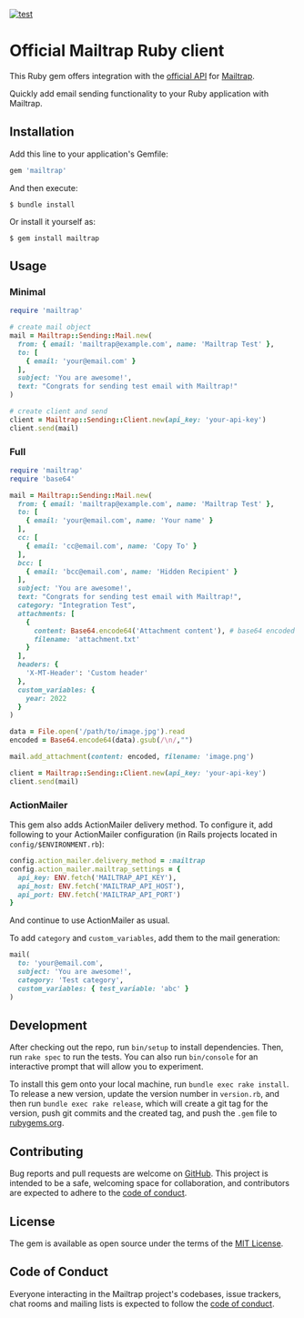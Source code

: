 [![test](https://github.com/railsware/mailtrap-ruby/actions/workflows/main.yml/badge.svg)](https://github.com/railsware/mailtrap-ruby/actions/workflows/main.yml)

# Official Mailtrap Ruby client

This Ruby gem offers integration with the [official API](https://api-docs.mailtrap.io/) for [Mailtrap](https://mailtrap.io).

Quickly add email sending functionality to your Ruby application with Mailtrap.

## Installation

Add this line to your application's Gemfile:

```ruby
gem 'mailtrap'
```

And then execute:

    $ bundle install

Or install it yourself as:

    $ gem install mailtrap

## Usage

### Minimal

```ruby
require 'mailtrap'

# create mail object
mail = Mailtrap::Sending::Mail.new(
  from: { email: 'mailtrap@example.com', name: 'Mailtrap Test' },
  to: [
    { email: 'your@email.com' }
  ],
  subject: 'You are awesome!',
  text: "Congrats for sending test email with Mailtrap!"
)

# create client and send
client = Mailtrap::Sending::Client.new(api_key: 'your-api-key')
client.send(mail)
```

### Full

```ruby
require 'mailtrap'
require 'base64'

mail = Mailtrap::Sending::Mail.new(
  from: { email: 'mailtrap@example.com', name: 'Mailtrap Test' },
  to: [
    { email: 'your@email.com', name: 'Your name' }
  ],
  cc: [
    { email: 'cc@email.com', name: 'Copy To' }
  ],
  bcc: [
    { email: 'bcc@email.com', name: 'Hidden Recipient' }
  ],
  subject: 'You are awesome!',
  text: "Congrats for sending test email with Mailtrap!",
  category: "Integration Test",
  attachments: [
    {
      content: Base64.encode64('Attachment content'), # base64 encoded content or IO string
      filename: 'attachment.txt'
    }
  ],
  headers: {
    'X-MT-Header': 'Custom header'
  },
  custom_variables: {
    year: 2022
  }
)

data = File.open('/path/to/image.jpg').read
encoded = Base64.encode64(data).gsub(/\n/,"")

mail.add_attachment(content: encoded, filename: 'image.png')

client = Mailtrap::Sending::Client.new(api_key: 'your-api-key')
client.send(mail)
```

### ActionMailer

This gem also adds ActionMailer delivery method. To configure it, add following to your ActionMailer configuration (in Rails projects located in `config/$ENVIRONMENT.rb`):
```ruby
config.action_mailer.delivery_method = :mailtrap
config.action_mailer.mailtrap_settings = {
  api_key: ENV.fetch('MAILTRAP_API_KEY'),
  api_host: ENV.fetch('MAILTRAP_API_HOST'),
  api_port: ENV.fetch('MAILTRAP_API_PORT')
}
```
And continue to use ActionMailer as usual.

To add `category` and `custom_variables`, add them to the mail generation:
```ruby
mail(
  to: 'your@email.com',
  subject: 'You are awesome!',
  category: 'Test category',
  custom_variables: { test_variable: 'abc' }
)
```

## Development

After checking out the repo, run `bin/setup` to install dependencies. Then, run `rake spec` to run the tests. You can also run `bin/console` for an interactive prompt that will allow you to experiment.

To install this gem onto your local machine, run `bundle exec rake install`. To release a new version, update the version number in `version.rb`, and then run `bundle exec rake release`, which will create a git tag for the version, push git commits and the created tag, and push the `.gem` file to [rubygems.org](https://rubygems.org).

## Contributing

Bug reports and pull requests are welcome on [GitHub](https://github.com/railsware/mailtrap-ruby). This project is intended to be a safe, welcoming space for collaboration, and contributors are expected to adhere to the [code of conduct](CODE_OF_CONDUCT.md).

## License

The gem is available as open source under the terms of the [MIT License](https://opensource.org/licenses/MIT).

## Code of Conduct

Everyone interacting in the Mailtrap project's codebases, issue trackers, chat rooms and mailing lists is expected to follow the [code of conduct](CODE_OF_CONDUCT.md).
